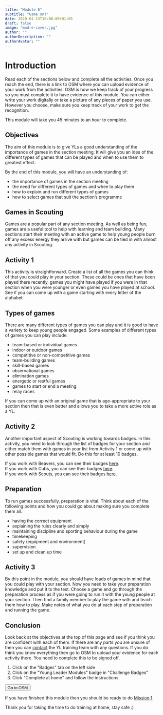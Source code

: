```yaml
---
title: "Module E"
subtitle: "Game on!"
date: 2020-04-23T16:00:00+01:00
draft: false
image: "mod-e-cover.jpg"
author: ""
authorDescription: ""
authorAvatar: ""
---
```


# Introduction

Read each of the sections below and complete all the activities. Once you reach the end, there is a link to OSM where you can upload evidence of your work from the activities. OSM is how we keep track of your progress so you must complete it to have evidence of this module. You can either write your work digitally or take a picture of any pieces of paper you use. However you choose, make sure you keep track of your work to get the recognition.

This module will take you 45 minutes to an hour to complete.

## Objectives

The aim of this module is to give YLs a good understanding of the importance of games in the section meeting. It will give you an idea of the different types of games that can be played and when to use them to greatest effect.

By the end of this module, you will have an understanding of:

- the importance of games in the section meeting
- the need for different types of games and when to play them
- how to explain and run different types of games
- how to select games that suit the section’s programme

## Games in Scouting

Games are a popular part of any section meeting. As well as being fun, games are a useful tool to help with learning and team building. Many sections start their meeting with an active game to help young people burn off any excess energy they arrive with but games can be tied in with almost any activity in Scouting.

## Activity 1

This activity is straightforward. Create a list of all the games you can think of that you could play in your section. These could be ones that have been played there recently, games you might have played if you were in that section when you were younger or even games you have played at school. See if you can come up with a game starting with every letter of the alphabet.

## Types of games

There are many different types of games you can play and it is good to have a variety to keep young people engaged. Some examples of different types of games you can play include:

- team-based or individual games
- indoor or outdoor games
- competitive or non-competitive games
- team-building games
- skill-based games
- observational games
- elimination games
- energetic or restful games
- games to start or end a meeting
- relay races

If you can come up with an original game that is age-appropriate to your section then that is even better and allows you to take a more active role as a YL.

## Activity 2

Another important aspect of Scouting is working towards badges. In this activity, you need to look through the list of badges for your section and either match them with games in your list from Activity 1 or come up with other possible games that would fit. Do this for at least 10 badges.

If you work with Beavers, you can see their badges [here](https://www.scouts.org.uk/beavers/activity-badges/).  
If you work with Cubs, you can see their badges [here](https://www.scouts.org.uk/cubs/activity-badges/).  
If you work with Scouts, you can see their badges [here](https://www.scouts.org.uk/scouts/activity-badges/).

## Preparation

To run games successfully, preparation is vital. Think about each of the following points and how you could go about making sure you complete them all.

- having the correct equipment
- explaining the rules clearly and simply
- maintaining discipline and sporting behaviour during the game
- timekeeping
- safety (equipment and environment)
- supervision
- set up and clean up time

## Activity 3

By this point in the module, you should have loads of games in mind that you could play with your section. Now you need to take your preparation knowledge and put it to the test. Choose a game and go through the preparation process as if you were going to run it with the young people at your section. Then find a family member to play the game with and teach them how to play. Make notes of what you do at each step of preparation and running the game.

## Conclusion

Look back at the objectives at the top of this page and see if you think you are confident with each of them. If there are any parts you are unsure of then you can [contact](/contact) the YL training team with any questions. If you do think you know everything then go to OSM to upload your evidence for each activity there. You need to complete this to be signed off.

1. Click on the "Badges" tab on the left side
2. Click on the "Young Leader Modules" badge in "Challenge Badges"
3. Click "Complete at home" and follow the instructions

<a href="https://www.onlinescoutmanager.co.uk/main.php">
 <button type="button" class="go-to-osm">Go to OSM</button>
</a>

If you have finished this module then you should be ready to do [Mission 1](/mission-1).

Thank you for taking the time to do training at home, stay safe :)
